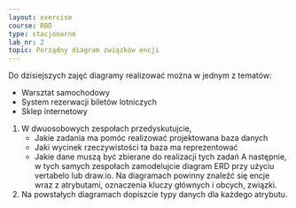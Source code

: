 ```yaml
---
layout: exercise
course: RBD
type: stacjonarne
lab_nr: 2
topic: Porządny diagram związków encji
---
```

Do dzisiejszych zajęć diagramy realizować można w jednym z tematów:
- Warsztat samochodowy
- System rezerwacji biletów lotniczych
- Sklep internetowy

1. W dwuosobowych zespołach przedyskutujcie, 
   - Jakie zadania ma pomóc realizować projektowana baza danych
   - Jaki wycinek rzeczywistości ta baza ma reprezentować
   - Jakie dane muszą być zbierane do realizacji tych zadań
A następnie, w tych samych zespołach zamodelujcie diagram ERD przy użyciu vertabelo lub draw.io. Na diagramach powinny znaleźć się encje wraz z atrybutami, oznaczenia kluczy głównych i obcych, związki.
2. Na powstałych diagramach dopiszcie typy danych dla każdego atrybutu.